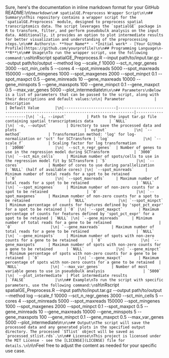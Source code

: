 Sure, here's the documentation in inline markdown format for your GitHub README:\n\n```markdown\n# spatialGE.Preprocess Wrapper Script\n\n## Summary\nThis repository contains a wrapper script for the `spatialGE.Preprocess` module, designed to preprocess spatial transcriptomics data. The script leverages the `spatialGE` package in R to transform, filter, and perform pseudobulk analysis on the input data. Additionally, it provides an option to plot intermediate results for better visualization and understanding of the preprocessing steps.\n\n## Authors\n- **Your Name** - *Initial work* - [Your GitHub Profile](https://github.com/yourprofile)\n\n## Programming Language\n- **R**\n\n## Usage\nTo run the wrapper script, use the following command:\n```sh\nRscript spatialGE_Preprocess.R --input path/to/input.tar.gz --output path/to/output --method log --scale_f 10000 --sct_n_regr_genes 3000 --sct_min_cells 5 --cores 4 --spot_minreads 5000 --spot_maxreads 150000 --spot_mingenes 1000 --spot_maxgenes 2000 --spot_minpct 0.1 --spot_maxpct 0.5 --gene_minreads 10 --gene_maxreads 10000 --gene_minspots 5 --gene_maxspots 100 --gene_minpct 0.1 --gene_maxpct 0.5 --max_var_genes 5000 --plot_intermediate\n```\n\n## Parameters\nBelow is a list of parameters that can be passed to the script, along with their descriptions and default values:\n\n| Parameter             | Description                                                                 | Default Value       |\n|-----------------------|-----------------------------------------------------------------------------|---------------------|\n| `-i, --input`         | Path to the input tar.gz file containing spatial transcriptomics data       | `NULL`              |\n| `-o, --output`        | Directory to save the processed data and plots                              | `output`            |\n| `--method`            | Transformation method: 'log' for log-normalization or 'sct' for SCTransform | `log`               |\n| `--scale_f`           | Scaling factor for log transformation                                       | `10000`             |\n| `--sct_n_regr_genes`  | Number of genes to use in the regression model during SCTransform           | `3000`              |\n| `--sct_min_cells`     | Minimum number of spots/cells to use in the regression model fit by SCTransform | `5`             |\n| `--cores`             | Number of cores to use during parallelization                               | `NULL` (half of available cores) |\n| `--spot_minreads`     | Minimum number of total reads for a spot to be retained                     | `0`                 |\n| `--spot_maxreads`     | Maximum number of total reads for a spot to be retained                     | `NULL`              |\n| `--spot_mingenes`     | Minimum number of non-zero counts for a spot to be retained                 | `0`                 |\n| `--spot_maxgenes`     | Maximum number of non-zero counts for a spot to be retained                 | `NULL`              |\n| `--spot_minpct`       | Minimum percentage of counts for features defined by 'spot_pct_expr' for a spot to be retained | `0` |\n| `--spot_maxpct`       | Maximum percentage of counts for features defined by 'spot_pct_expr' for a spot to be retained | `NULL` |\n| `--gene_minreads`     | Minimum number of total reads for a gene to be retained                     | `0`                 |\n| `--gene_maxreads`     | Maximum number of total reads for a gene to be retained                     | `NULL`              |\n| `--gene_minspots`     | Minimum number of spots with non-zero counts for a gene to be retained      | `0`                 |\n| `--gene_maxspots`     | Maximum number of spots with non-zero counts for a gene to be retained      | `NULL`              |\n| `--gene_minpct`       | Minimum percentage of spots with non-zero counts for a gene to be retained  | `0`                 |\n| `--gene_maxpct`       | Maximum percentage of spots with non-zero counts for a gene to be retained  | `NULL`              |\n| `--max_var_genes`     | Number of most variable genes to use in pseudobulk analysis                 | `5000`              |\n| `--plot_intermediate` | Plot intermediate results                                                   | `FALSE`             |\n\n## Example\nTo run the script with specific parameters, use the following command:\n```sh\nRscript spatialGE_Preprocess.R --input path/to/input.tar.gz --output path/to/output --method log --scale_f 10000 --sct_n_regr_genes 3000 --sct_min_cells 5 --cores 4 --spot_minreads 5000 --spot_maxreads 150000 --spot_mingenes 1000 --spot_maxgenes 2000 --spot_minpct 0.1 --spot_maxpct 0.5 --gene_minreads 10 --gene_maxreads 10000 --gene_minspots 5 --gene_maxspots 100 --gene_minpct 0.1 --gene_maxpct 0.5 --max_var_genes 5000 --plot_intermediate\n```\n\n## Output\nThe script will save the processed data and any generated plots in the specified output directory. The processed `STlist` object will be saved as `processed_stlist.rds`.\n\n## License\nThis project is licensed under the MIT License - see the [LICENSE](LICENSE) file for details.\n```\n\nFeel free to adjust the content as needed for your specific use case.
